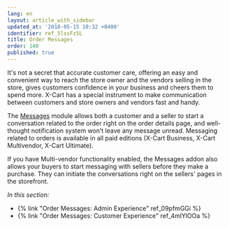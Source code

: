 ```yaml
---
lang: en
layout: article_with_sidebar
updated_at: '2018-05-15 10:32 +0400'
identifier: ref_5lxsFz5L
title: Order Messages
order: 140
published: true
---
```

It's not a secret that accurate customer care, offering an easy and convenient way to reach the store owner and the vendors selling in the store, gives customers confidence in your business and cheers them to spend more. X-Cart has a special instrument to make communication between customers and store owners and vendors fast and handy.

The [Messages](https://market.x-cart.com/addons/order-messages.html "Messages Module") module allows both a customer and a seller to start a conversation related to the order right on the order details page, and well-thought notification system won’t leave any message unread. Messaging related to orders is available in all paid editions (X-Cart Business, X-Cart Multivendor, X-Cart Ultimate). 

If you have Multi-vendor functionality enabled, the Messages addon also allows your buyers to start messaging with sellers before they make a purchase. They can initiate the conversations right on the sellers' pages in the storefront. 

_In this section:_
* {% link "Order Messages: Admin Experience" ref_09pfmGGi %}
* {% link "Order Messages: Customer Experience" ref_4mlYlOOa %}
